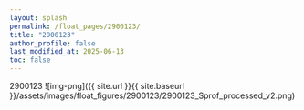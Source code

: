 ```yaml
---
layout: splash
permalink: /float_pages/2900123/
title: "2900123"
author_profile: false
last_modified_at: 2025-06-13
toc: false
---
```

 
2900123
![img-png]({{ site.url }}{{ site.baseurl }}/assets/images/float_figures/2900123/2900123_Sprof_processed_v2.png)
